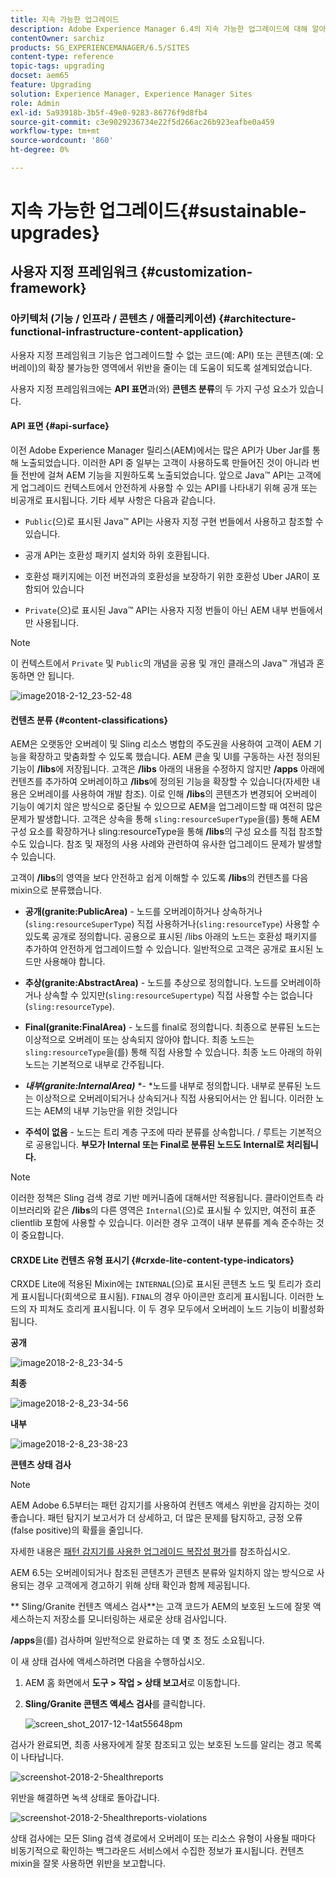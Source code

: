 ```yaml
---
title: 지속 가능한 업그레이드
description: Adobe Experience Manager 6.4의 지속 가능한 업그레이드에 대해 알아보십시오.
contentOwner: sarchiz
products: SG_EXPERIENCEMANAGER/6.5/SITES
content-type: reference
topic-tags: upgrading
docset: aem65
feature: Upgrading
solution: Experience Manager, Experience Manager Sites
role: Admin
exl-id: 5a93918b-3b5f-49e0-9283-86776f9d8fb4
source-git-commit: c3e9029236734e22f5d266ac26b923eafbe0a459
workflow-type: tm+mt
source-wordcount: '860'
ht-degree: 0%

---
```


# 지속 가능한 업그레이드{#sustainable-upgrades}

## 사용자 지정 프레임워크 {#customization-framework}

### 아키텍처 (기능 / 인프라 / 콘텐츠 / 애플리케이션)  {#architecture-functional-infrastructure-content-application}

사용자 지정 프레임워크 기능은 업그레이드할 수 없는 코드(예: API) 또는 콘텐츠(예: 오버레이)의 확장 불가능한 영역에서 위반을 줄이는 데 도움이 되도록 설계되었습니다.

사용자 지정 프레임워크에는 **API 표면**&#x200B;과(와) **콘텐츠 분류**&#x200B;의 두 가지 구성 요소가 있습니다.

#### API 표면 {#api-surface}

이전 Adobe Experience Manager 릴리스(AEM)에서는 많은 API가 Uber Jar를 통해 노출되었습니다. 이러한 API 중 일부는 고객이 사용하도록 만들어진 것이 아니라 번들 전반에 걸쳐 AEM 기능을 지원하도록 노출되었습니다. 앞으로 Java™ API는 고객에게 업그레이드 컨텍스트에서 안전하게 사용할 수 있는 API를 나타내기 위해 공개 또는 비공개로 표시됩니다. 기타 세부 사항은 다음과 같습니다.

* `Public`(으)로 표시된 Java™ API는 사용자 지정 구현 번들에서 사용하고 참조할 수 있습니다.

* 공개 API는 호환성 패키지 설치와 하위 호환됩니다.
* 호환성 패키지에는 이전 버전과의 호환성을 보장하기 위한 호환성 Uber JAR이 포함되어 있습니다
* `Private`(으)로 표시된 Java™ API는 사용자 지정 번들이 아닌 AEM 내부 번들에서만 사용됩니다.

>[!NOTE]
>
>이 컨텍스트에서 `Private` 및 `Public`의 개념을 공용 및 개인 클래스의 Java™ 개념과 혼동하면 안 됩니다.

![image2018-2-12_23-52-48](assets/image2018-2-12_23-52-48.png)

#### 컨텐츠 분류 {#content-classifications}

AEM은 오랫동안 오버레이 및 Sling 리소스 병합의 주도권을 사용하여 고객이 AEM 기능을 확장하고 맞춤화할 수 있도록 했습니다. AEM 콘솔 및 UI를 구동하는 사전 정의된 기능이 **/libs**&#x200B;에 저장됩니다. 고객은 **/libs** 아래의 내용을 수정하지 않지만 **/apps** 아래에 컨텐츠를 추가하여 오버레이하고 **/libs**&#x200B;에 정의된 기능을 확장할 수 있습니다(자세한 내용은 오버레이를 사용하여 개발 참조). 이로 인해 **/libs**&#x200B;의 콘텐츠가 변경되어 오버레이 기능이 예기치 않은 방식으로 중단될 수 있으므로 AEM을 업그레이드할 때 여전히 많은 문제가 발생합니다. 고객은 상속을 통해 `sling:resourceSuperType`을(를) 통해 AEM 구성 요소를 확장하거나 sling:resourceType을 통해 **/libs**&#x200B;의 구성 요소를 직접 참조할 수도 있습니다. 참조 및 재정의 사용 사례와 관련하여 유사한 업그레이드 문제가 발생할 수 있습니다.

고객이 **/libs**&#x200B;의 영역을 보다 안전하고 쉽게 이해할 수 있도록 **/libs**&#x200B;의 컨텐츠를 다음 mixin으로 분류했습니다.

* **공개(granite:PublicArea)** - 노드를 오버레이하거나 상속하거나(`sling:resourceSuperType`) 직접 사용하거나(`sling:resourceType`) 사용할 수 있도록 공개로 정의합니다. 공용으로 표시된 /libs 아래의 노드는 호환성 패키지를 추가하여 안전하게 업그레이드할 수 있습니다. 일반적으로 고객은 공개로 표시된 노드만 사용해야 합니다.

* **추상(granite:AbstractArea)** - 노드를 추상으로 정의합니다. 노드를 오버레이하거나 상속할 수 있지만(`sling:resourceSupertype`) 직접 사용할 수는 없습니다(`sling:resourceType`).

* **Final(granite:FinalArea)** - 노드를 final로 정의합니다. 최종으로 분류된 노드는 이상적으로 오버레이 또는 상속되지 않아야 합니다. 최종 노드는 `sling:resourceType`을(를) 통해 직접 사용할 수 있습니다. 최종 노드 아래의 하위 노드는 기본적으로 내부로 간주됩니다.

* ***내부(granite:InternalArea)*** *- *노드를 내부로 정의합니다. 내부로 분류된 노드는 이상적으로 오버레이되거나 상속되거나 직접 사용되어서는 안 됩니다. 이러한 노드는 AEM의 내부 기능만을 위한 것입니다

* **주석이 없음** - 노드는 트리 계층 구조에 따라 분류를 상속합니다. / 루트는 기본적으로 공용입니다. **부모가 Internal 또는 Final로 분류된 노드도 Internal로 처리됩니다.**

>[!NOTE]
>
>이러한 정책은 Sling 검색 경로 기반 메커니즘에 대해서만 적용됩니다. 클라이언트측 라이브러리와 같은 **/libs**&#x200B;의 다른 영역은 `Internal`(으)로 표시될 수 있지만, 여전히 표준 clientlib 포함에 사용할 수 있습니다. 이러한 경우 고객이 내부 분류를 계속 준수하는 것이 중요합니다.

#### CRXDE Lite 컨텐츠 유형 표시기 {#crxde-lite-content-type-indicators}

CRXDE Lite에 적용된 Mixin에는 `INTERNAL`(으)로 표시된 콘텐츠 노드 및 트리가 흐리게 표시됩니다(회색으로 표시됨). `FINAL`의 경우 아이콘만 흐리게 표시됩니다. 이러한 노드의 자 피쳐도 흐리게 표시됩니다. 이 두 경우 모두에서 오버레이 노드 기능이 비활성화됩니다.

**공개**

![image2018-2-8_23-34-5](assets/image2018-2-8_23-34-5.png)

**최종**

![image2018-2-8_23-34-56](assets/image2018-2-8_23-34-56.png)

**내부**

![image2018-2-8_23-38-23](assets/image2018-2-8_23-38-23.png)

**콘텐츠 상태 검사**

>[!NOTE]
>
>AEM Adobe 6.5부터는 패턴 감지기를 사용하여 컨텐츠 액세스 위반을 감지하는 것이 좋습니다. 패턴 탐지기 보고서가 더 상세하고, 더 많은 문제를 탐지하고, 긍정 오류(false positive)의 확률을 줄입니다.
>
>자세한 내용은 [패턴 감지기를 사용한 업그레이드 복잡성 평가](/help/sites-deploying/pattern-detector.md)를 참조하십시오.

AEM 6.5는 오버레이되거나 참조된 콘텐츠가 콘텐츠 분류와 일치하지 않는 방식으로 사용되는 경우 고객에게 경고하기 위해 상태 확인과 함께 제공됩니다.

** Sling/Granite 컨텐츠 액세스 검사**는 고객 코드가 AEM의 보호된 노드에 잘못 액세스하는지 저장소를 모니터링하는 새로운 상태 검사입니다.

**/apps**&#x200B;을(를) 검사하며 일반적으로 완료하는 데 몇 초 정도 소요됩니다.

이 새 상태 검사에 액세스하려면 다음을 수행하십시오.

1. AEM 홈 화면에서 **도구 > 작업 > 상태 보고서**&#x200B;로 이동합니다.
1. **Sling/Granite 콘텐츠 액세스 검사**&#x200B;를 클릭합니다.

   ![screen_shot_2017-12-14at55648pm](assets/screen_shot_2017-12-14at55648pm.png)

검사가 완료되면, 최종 사용자에게 잘못 참조되고 있는 보호된 노드를 알리는 경고 목록이 나타납니다.

![screenshot-2018-2-5healthreports](assets/screenshot-2018-2-5healthreports.png)

위반을 해결하면 녹색 상태로 돌아갑니다.

![screenshot-2018-2-5healthreports-violations](assets/screenshot-2018-2-5healthreports-violations.png)

상태 검사에는 모든 Sling 검색 경로에서 오버레이 또는 리소스 유형이 사용될 때마다 비동기적으로 확인하는 백그라운드 서비스에서 수집한 정보가 표시됩니다. 컨텐츠 mixin을 잘못 사용하면 위반을 보고합니다.
